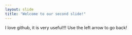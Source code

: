 ```yaml
---
layout: slide
title: "Welcome to our second slide!"
---
```

I love github, it is very useful!!!
Use the left arrow to go back!
